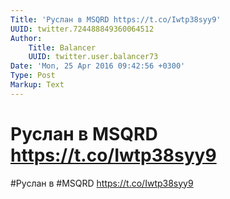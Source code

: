 ```yaml
---
Title: 'Руслан в MSQRD https://t.co/Iwtp38syy9'
UUID: twitter.724488849360064512
Author:
    Title: Balancer
    UUID: twitter.user.balancer73
Date: 'Mon, 25 Apr 2016 09:42:56 +0300'
Type: Post
Markup: Text
---
```


# Руслан в MSQRD https://t.co/Iwtp38syy9

#Руслан в #MSQRD https://t.co/Iwtp38syy9